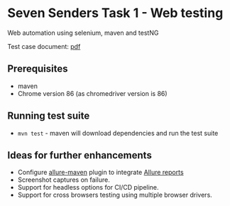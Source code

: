 # Seven Senders Task 1 - Web testing

Web automation using selenium, maven and testNG 

Test case document: [pdf](./test-cases.pdf)

## Prerequisites
- maven
- Chrome version 86 (as chromedriver version is 86)

## Running test suite

- `mvn test` - maven will download dependencies and run the test suite 

## Ideas for further enhancements

- Configure [allure-maven](https://github.com/allure-framework/allure-maven) plugin to integrate [Allure reports](http://allure.qatools.ru/)
- Screenshot captures on failure.
- Support for headless options for CI/CD pipeline.
- Support for cross browsers testing using multiple browser drivers.
